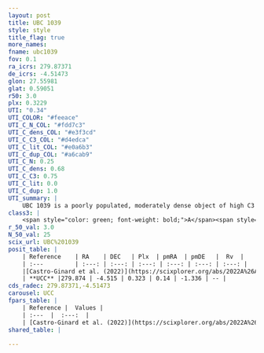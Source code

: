 ```yaml
---
layout: post
title: UBC 1039
style: style
title_flag: true
more_names: 
fname: ubc1039
fov: 0.1
ra_icrs: 279.87371
de_icrs: -4.51473
glon: 27.55981
glat: 0.59051
r50: 3.0
plx: 0.3229
UTI: "0.34"
UTI_COLOR: "#feeace"
UTI_C_N_COL: "#fdd7c3"
UTI_C_dens_COL: "#e3f3cd"
UTI_C_C3_COL: "#d4edca"
UTI_C_lit_COL: "#e0a6b3"
UTI_C_dup_COL: "#a6cab9"
UTI_C_N: 0.25
UTI_C_dens: 0.68
UTI_C_C3: 0.75
UTI_C_lit: 0.0
UTI_C_dup: 1.0
UTI_summary: |
    UBC 1039 is a poorly populated, moderately dense object of high C3 quality. It was recently reported in the literature.
class3: |
    <span style="color: green; font-weight: bold;">A</span><span style="color: #FFC300; font-weight: bold;">B</span>
r_50_val: 3.0
N_50_val: 25
scix_url: UBC%201039
posit_table: |
    | Reference    | RA    | DEC   | Plx  | pmRA  | pmDE   |  Rv  |
    | :---         | :---: | :---: | :---: | :---: | :---: | :---: |
    |[Castro-Ginard et al. (2022)](https://scixplorer.org/abs/2022A%26A...661A.118C) | 279.9 | -4.56 | 0.32 | 0.13 | -1.35 | -- |
    | **UCC** |279.874 | -4.515 | 0.323 | 0.14 | -1.336 | -- | 
cds_radec: 279.87371,-4.51473
carousel: UCC
fpars_table: |
    | Reference |  Values |
    | :---  |  :---:  |
    | [Castro-Ginard et al. (2022)](https://scixplorer.org/abs/2022A%26A...661A.118C) | `AV=2.59, Dist=3497, logAge=7.335` |
shared_table: |
    
---
```

